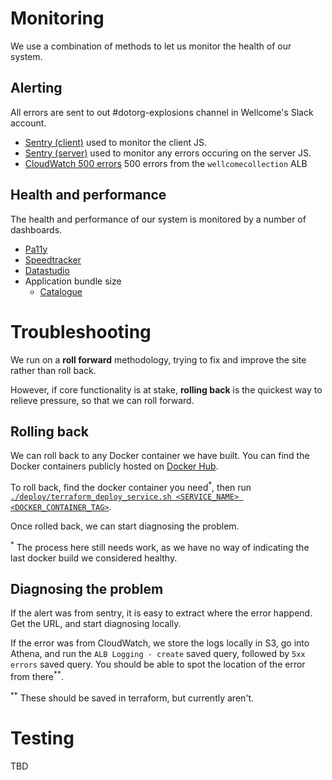 # Monitoring

We use a combination of methods to let us monitor the health of our system.

## Alerting
All errors are sent to out #dotorg-explosions channel in Wellcome's Slack
account.

* [Sentry (client)](https://sentry.io/wellcome/wellcomecollection-website-client/)
  used to monitor the client JS.
* [Sentry (server)](https://sentry.io/wellcome/wellcomecollection-website-server/)
  used to monitor any errors occuring on the server JS.
* [CloudWatch 500 errors](https://github.com/wellcometrust/wellcomecollection.org/blob/d215a7ccc392d7da8405e799513e247c20131c21/infra/terraform/templates/alb.tf#L76-L91)
  500 errors from the `wellcomecollection` ALB

## Health and performance
The health and performance of our system is monitored by a number of dashboards.

* [Pa11y](https://dash.wellcomecollection.org/pa11y/report.latest.html)
* [Speedtracker](http://ghp.wellcomecollection.org/speedtracker/)
* [Datastudio](https://datastudio.google.com)
* Application bundle size
  * [Catalogue](https://dash.wellcomecollection.org/bundles/catalogue.browser.latest.html)


# Troubleshooting
We run on a **roll forward** methodology, trying to fix and improve the site
rather than roll back.

However, if core functionality is at stake, **rolling back** is the quickest way
to relieve pressure, so that we can roll forward.

## Rolling back
We can roll back to any Docker container we have built. You can find the Docker
containers publicly hosted on [Docker Hub](https://hub.docker.com/r/wellcome/).

To roll back, find the docker container you need<sup>*</sup>, then run
[`./deploy/terraform_deploy_service.sh <SERVICE_NAME> <DOCKER_CONTAINER_TAG>`](../deploy).

Once rolled back, we can start diagnosing the problem.

<sup>*</sup> The process here still needs work, as we have no way of indicating
the last docker build we considered healthy.

## Diagnosing the problem
If the alert was from sentry, it is easy to extract where the error happend. Get
the URL, and start diagnosing locally.

If the error was from CloudWatch, we store the logs locally in S3,
go into Athena, and run the `ALB Logging - create` saved query, followed by
`5xx errors` saved query. You should be able to spot the location of the error
from there<sup>**</sup>.

<sup>**</sup> These should be saved in terraform, but currently aren't.

# Testing
TBD
